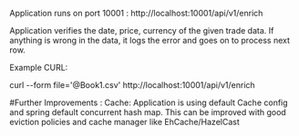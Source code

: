 Application runs on port 10001 : http://localhost:10001/api/v1/enrich

Application verifies the date, price, currency of the given trade data. If anything is wrong in the data, it logs the error and goes on to process next row.

Example CURL:

curl --form file='@Book1.csv'  http://localhost:10001/api/v1/enrich

#Further Improvements :
Cache:
Application is using default Cache config and spring default concurrent hash map. This can be improved with good eviction 
policies and cache manager like EhCache/HazelCast

